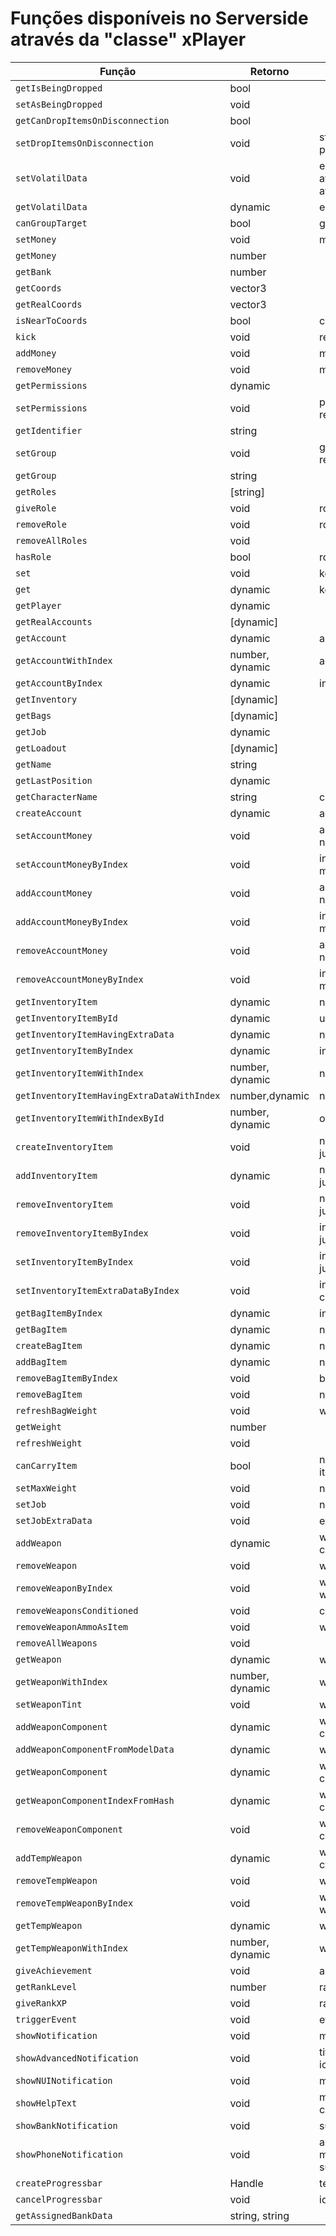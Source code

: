 # Funções disponíveis no Serverside através da "classe" **xPlayer**

| Função     | Retorno | Parâmetros                                     | Descrição                                     |
|------------|---------|------------------------------------------------|------------------------------------------------
| `getIsBeingDropped`    | bool  |                         |
| `setAsBeingDropped`    | void  |                        |
| `getCanDropItemsOnDisconnection`    | bool  |                        |
| `setDropItemsOnDisconnection`    | void  | state, index, periodDuration                       |
| `setVolatilData`    | void  | entryName, value, avoidDatabaseUpdate, avoidClientsideUpdate                       |
| `getVolatilData`    | dynamic  | entryName                       |
| `canGroupTarget`    | bool  | groupName                       |
| `setMoney`    | void  | money                       |
| `getMoney`    | number  |                        |
| `getBank`    | number  |                        |
| `getCoords`    | vector3  |                        |
| `getRealCoords`    | vector3  |                        |
| `isNearToCoords`    | bool  | coords, range, useZ                       |
| `kick`    | void  | reasonLabel                       |
| `addMoney`    | void  | money, noSFX                       |
| `removeMoney`    | void  | money, noSFX                       |
| `getPermissions`    | dynamic  |                        |
| `setPermissions`    | void  | permissionName, replicateToDatabase                       |
| `getIdentifier`    | string  |                        |
| `setGroup`    | void  | groupName, replicateToDatabase                       |
| `getGroup`    | string  |                        |
| `getRoles`    | [string]  |                        |
| `giveRole`    | void  | role, daysDuration                       |
| `removeRole`    | void  | role                       |
| `removeAllRoles`    | void  |                        |
| `hasRole`    | bool  | role                       |
| `set`    | void  | key, value                       |
| `get`    | dynamic  | key                       |
| `getPlayer`    | dynamic  |                        |
| `getRealAccounts`    | [dynamic]  |                        |
| `getAccount`    | dynamic  | accountName                       |
| `getAccountWithIndex`    | number, dynamic  | accountName                       |
| `getAccountByIndex`    | dynamic  | index, accountName                       |
| `getInventory`    | [dynamic]  |                        |
| `getBags`    | [dynamic]  |                        |
| `getJob`    | dynamic  |                        |
| `getLoadout`    | [dynamic]  |                        |
| `getName`    | string  |                        |
| `getLastPosition`    | dynamic  |                        |
| `getCharacterName`    | string  | canCallFallback                       |
| `createAccount`    | dynamic  | accountName, money                       |
| `setAccountMoney`    | void  | accountName, money, noSFX                       |
| `setAccountMoneyByIndex`    | void  | index, accountName, money, noSFX                       |
| `addAccountMoney`    | void  | accountName, money, noSFX                       |
| `addAccountMoneyByIndex`    | void  | index, accountName, money, noSFX                       |
| `removeAccountMoney`    | void  | accountName, money, noSFX                       |
| `removeAccountMoneyByIndex`    | void  | index, accountName, money, noSFX                       |
| `getInventoryItem`    | dynamic  | name                       |
| `getInventoryItemById`    | dynamic  | uid                       |
| `getInventoryItemHavingExtraData`    | dynamic  | name, extraData                       |
| `getInventoryItemByIndex`    | dynamic  | index, name                       |
| `getInventoryItemWithIndex`    | number, dynamic  | name                       |
| `getInventoryItemHavingExtraDataWithIndex`    | number,dynamic  | name, extraData                       |
| `getInventoryItemWithIndexById`    | number, dynamic  | objId                       |
| `createInventoryItem`    | void  | name, count, extraData, jumpWeightRefresh                       |
| `addInventoryItem`    | dynamic  | name, count, extraData, jumpWeightRefresh                       |
| `removeInventoryItem`    | void  | name, count, jumpWeightRefresh                       |
| `removeInventoryItemByIndex`    | void  | index, name, count, jumpWeightRefresh                       |
| `setInventoryItemByIndex`    | void  | index, name, count, jumpWeightRefresh                       |
| `setInventoryItemExtraDataByIndex`    | void  | index, name, extraData, canReplicate                       |
| `getBagItemByIndex`    | dynamic  | index, name                       |
| `getBagItem`    | dynamic  | name                       |
| `createBagItem`    | dynamic  | name                       |
| `addBagItem`    | dynamic  | name                       |
| `removeBagItemByIndex`    | void  | bagIndex, name                       |
| `removeBagItem`    | void  | name                       |
| `refreshBagWeight`    | void  | withoutClientEvent                       |
| `getWeight`    | number  |                        |
| `refreshWeight`    | void  |                        |
| `canCarryItem`    | bool  | name, count, extraData, itemsToIgnoreWeightCalc                       |
| `setMaxWeight`    | void  | newWeight                       |
| `setJob`    | void  | name, grade, extraData                       |
| `setJobExtraData`    | void  | extraData                       |
| `addWeapon`    | dynamic  | weaponName, ammo, tint, components, creationTime                       |
| `removeWeapon`    | void  | weaponName                       |
| `removeWeaponByIndex`    | void  | weaponIndex, weaponName                       |
| `removeWeaponsConditioned`    | void  | conditionFunc                       |
| `removeWeaponAmmoAsItem`    | void  | weaponName                       |
| `removeAllWeapons`    | void  |                        |
| `getWeapon`    | dynamic  | weaponName                       |
| `getWeaponWithIndex`    | number, dynamic  | weaponName                       |
| `setWeaponTint`    | void  | weaponName, tintIndex                       |
| `addWeaponComponent`    | dynamic  | weaponName, componentHash                       |
| `addWeaponComponentFromModelData`    | dynamic  | weaponName, modelData                       |
| `getWeaponComponent`    | dynamic  | weaponName, componentHash                       |
| `getWeaponComponentIndexFromHash`    | dynamic  | weaponData, componentHash                       |
| `removeWeaponComponent`    | void  | weaponName, componentHash                       |
| `addTempWeapon`    | dynamic  | weaponName, ammo, tint, components                       |
| `removeTempWeapon`    | void  | weaponName                       |
| `removeTempWeaponByIndex`    | void  | weaponIndex, weaponName                       |
| `getTempWeapon`    | dynamic  | weaponName                       |
| `getTempWeaponWithIndex`    | number, dynamic  | weaponName                       |
| `giveAchievement`    | void  | achievementName, count                       |
| `getRankLevel`    | number  | rankName                       |
| `giveRankXP`    | void  | rankName, xpCount                       |
| `triggerEvent`    | void  | eventName, ...                       |
| `showNotification`    | void  | msg, data                       |
| `showAdvancedNotification`    | void  | title, subtitle, msg, photo, icon, extraData                       |
| `showNUINotification`    | void  | msg, data                       |
| `showHelpText`    | void  | msg, duration, beep, canBeQueued                       |
| `showBankNotification`    | void  | subtitle, msg, icon                       |
| `showPhoneNotification`    | void  | appName, subtitle, message, supressSFX, suppressOnPrecaryPhones                       |
| `createProgressbar`    | Handle  | text, duration, color                       |
| `cancelProgressbar`    | void  | id                       |
| `getAssignedBankData`    | string, string  |                        |